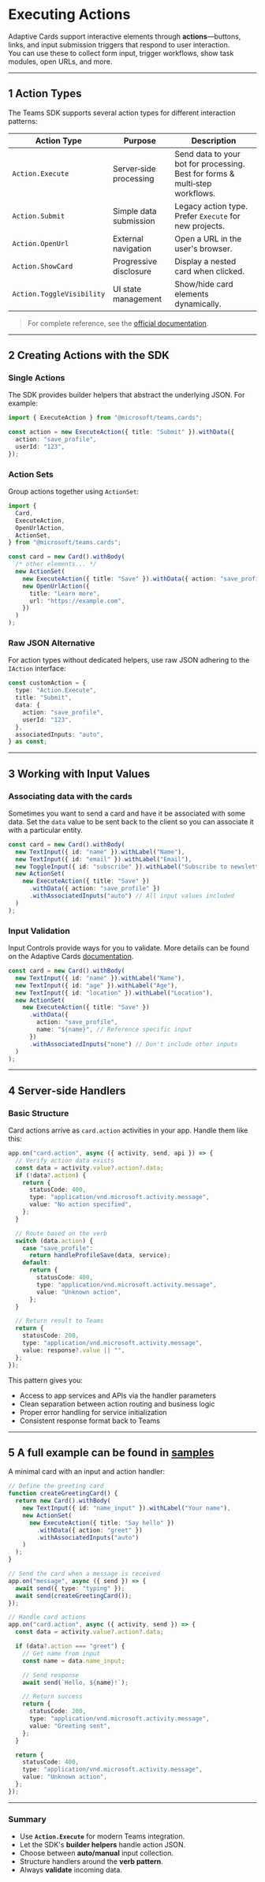# Executing Actions

Adaptive Cards support interactive elements through **actions**—buttons, links, and input submission triggers that respond to user interaction.  
You can use these to collect form input, trigger workflows, show task modules, open URLs, and more.

---

## 1 Action Types

The Teams SDK supports several action types for different interaction patterns:

| Action Type               | Purpose                | Description                                                                  |
| ------------------------- | ---------------------- | ---------------------------------------------------------------------------- |
| `Action.Execute`          | Server‑side processing | Send data to your bot for processing. Best for forms & multi‑step workflows. |
| `Action.Submit`           | Simple data submission | Legacy action type. Prefer `Execute` for new projects.                       |
| `Action.OpenUrl`          | External navigation    | Open a URL in the user's browser.                                            |
| `Action.ShowCard`         | Progressive disclosure | Display a nested card when clicked.                                          |
| `Action.ToggleVisibility` | UI state management    | Show/hide card elements dynamically.                                         |

> For complete reference, see the [official documentation](https://adaptivecards.microsoft.com/?topic=Action.Execute).

---

## 2 Creating Actions with the SDK

### Single Actions

The SDK provides builder helpers that abstract the underlying JSON. For example:

```ts
import { ExecuteAction } from "@microsoft/teams.cards";

const action = new ExecuteAction({ title: "Submit" }).withData({
  action: "save_profile",
  userId: "123",
});
```

### Action Sets

Group actions together using `ActionSet`:

```ts
import {
  Card,
  ExecuteAction,
  OpenUrlAction,
  ActionSet,
} from "@microsoft/teams.cards";

const card = new Card().withBody(
  /* other elements... */
  new ActionSet(
    new ExecuteAction({ title: "Save" }).withData({ action: "save_profile" }),
    new OpenUrlAction({
      title: "Learn more",
      url: "https://example.com",
    })
  )
);
```

### Raw JSON Alternative

For action types without dedicated helpers, use raw JSON adhering to the `IAction` interface:

```ts
const customAction = {
  type: "Action.Execute",
  title: "Submit",
  data: {
    action: "save_profile",
    userId: "123",
  },
  associatedInputs: "auto",
} as const;
```

---

## 3 Working with Input Values

### Associating data with the cards

Sometimes you want to send a card and have it be associated with some data. Set the `data` value to be sent back to the client so you can associate it with a particular entity.

```ts
const card = new Card().withBody(
  new TextInput({ id: "name" }).withLabel("Name"),
  new TextInput({ id: "email" }).withLabel("Email"),
  new ToggleInput({ id: "subscribe" }).withLabel("Subscribe to newsletter"),
  new ActionSet(
    new ExecuteAction({ title: "Save" })
      .withData({ action: "save_profile" })
      .withAssociatedInputs("auto") // All input values included
  )
);
```

### Input Validation

Input Controls provide ways for you to validate. More details can be found on the Adaptive Cards [documentation](https://adaptivecards.microsoft.com/?topic=input-validation).

```ts
const card = new Card().withBody(
  new TextInput({ id: "name" }).withLabel("Name"),
  new TextInput({ id: "age" }).withLabel("Age"),
  new TextInput({ id: "location" }).withLabel("Location"),
  new ActionSet(
    new ExecuteAction({ title: "Save" })
      .withData({
        action: "save_profile",
        name: "${name}", // Reference specific input
      })
      .withAssociatedInputs("none") // Don't include other inputs
  )
);
```

---

## 4 Server‑side Handlers

### Basic Structure

Card actions arrive as `card.action` activities in your app. Handle them like this:

```ts
app.on("card.action", async ({ activity, send, api }) => {
  // Verify action data exists
  const data = activity.value?.action?.data;
  if (!data?.action) {
    return {
      statusCode: 400,
      type: "application/vnd.microsoft.activity.message",
      value: "No action specified",
    };
  }

  // Route based on the verb
  switch (data.action) {
    case "save_profile":
      return handleProfileSave(data, service);
    default:
      return {
        statusCode: 400,
        type: "application/vnd.microsoft.activity.message",
        value: "Unknown action",
      };
  }

  // Return result to Teams
  return {
    statusCode: 200,
    type: "application/vnd.microsoft.activity.message",
    value: response?.value || "",
  };
});
```

This pattern gives you:

- Access to app services and APIs via the handler parameters
- Clean separation between action routing and business logic
- Proper error handling for service initialization
- Consistent response format back to Teams

---

## 5 A full example can be found in [samples]()

A minimal card with an input and action handler:

```ts
// Define the greeting card
function createGreetingCard() {
  return new Card().withBody(
    new TextInput({ id: "name_input" }).withLabel("Your name"),
    new ActionSet(
      new ExecuteAction({ title: "Say hello" })
        .withData({ action: "greet" })
        .withAssociatedInputs("auto")
    )
  );
}

// Send the card when a message is received
app.on("message", async ({ send }) => {
  await send({ type: "typing" });
  await send(createGreetingCard());
});

// Handle card actions
app.on("card.action", async ({ activity, send }) => {
  const data = activity.value?.action?.data;

  if (data?.action === "greet") {
    // Get name from input
    const name = data.name_input;

    // Send response
    await send(`Hello, ${name}!`);

    // Return success
    return {
      statusCode: 200,
      type: "application/vnd.microsoft.activity.message",
      value: "Greeting sent",
    };
  }

  return {
    statusCode: 400,
    type: "application/vnd.microsoft.activity.message",
    value: "Unknown action",
  };
});
```

---

### Summary

- Use **`Action.Execute`** for modern Teams integration.
- Let the SDK's **builder helpers** handle action JSON.
- Choose between **auto/manual** input collection.
- Structure handlers around the **verb pattern**.
- Always **validate** incoming data.
